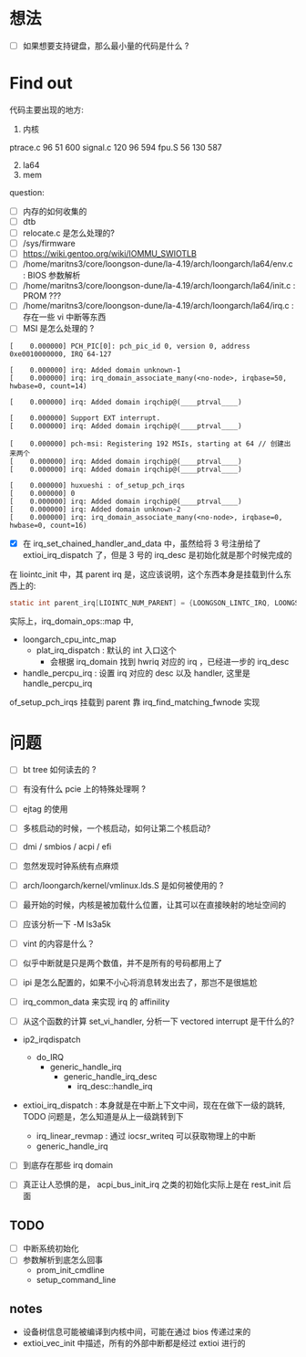 # 想法
- [ ] 如果想要支持键盘，那么最小量的代码是什么 ?

# Find out
代码主要出现的地方:
1. 内核

ptrace.c                                      96             51            600
signal.c                                     120             96            594
fpu.S                                         56            130            587

2. la64
3. mem

question:
- [ ] 内存的如何收集的
- [ ] dtb
- [ ] relocate.c 是怎么处理的?
- [ ] /sys/firmware
- [ ] https://wiki.gentoo.org/wiki/IOMMU_SWIOTLB
- [ ] /home/maritns3/core/loongson-dune/la-4.19/arch/loongarch/la64/env.c : BIOS 参数解析
- [ ] /home/maritns3/core/loongson-dune/la-4.19/arch/loongarch/la64/init.c : PROM ???
- [ ] /home/maritns3/core/loongson-dune/la-4.19/arch/loongarch/la64/irq.c : 存在一些 vi 中断等东西
- [ ] MSI 是怎么处理的 ?

```plain
[    0.000000] PCH_PIC[0]: pch_pic_id 0, version 0, address 0xe0010000000, IRQ 64-127

[    0.000000] irq: Added domain unknown-1
[    0.000000] irq: irq_domain_associate_many(<no-node>, irqbase=50, hwbase=0, count=14)

[    0.000000] irq: Added domain irqchip@(____ptrval____) 

[    0.000000] Support EXT interrupt.
[    0.000000] irq: Added domain irqchip@(____ptrval____)

[    0.000000] pch-msi: Registering 192 MSIs, starting at 64 // 创建出来两个
[    0.000000] irq: Added domain irqchip@(____ptrval____)
[    0.000000] irq: Added domain irqchip@(____ptrval____)

[    0.000000] huxueshi : of_setup_pch_irqs
[    0.000000] 0
[    0.000000] irq: Added domain irqchip@(____ptrval____)
[    0.000000] irq: Added domain unknown-2
[    0.000000] irq: irq_domain_associate_many(<no-node>, irqbase=0, hwbase=0, count=16)
```


- [x] 在 irq_set_chained_handler_and_data 中，虽然给将 3 号注册给了 extioi_irq_dispatch 了，但是 3 号的 irq_desc 是初始化就是那个时候完成的

在 liointc_init 中，其 parent irq 是，这应该说明，这个东西本身是挂载到什么东西上的:
```c
static int parent_irq[LIOINTC_NUM_PARENT] = {LOONGSON_LINTC_IRQ, LOONGSON_BRIDGE_IRQ};
```

实际上，irq_domain_ops::map 中, 
- loongarch_cpu_intc_map
  - plat_irq_dispatch : 默认的 int 入口这个
    - 会根据 irq_domain 找到 hwriq 对应的 irq ，已经进一步的 irq_desc
- handle_percpu_irq : 设置 irq 对应的 desc 以及 handler, 这里是 handle_percpu_irq

of_setup_pch_irqs 挂载到 parent 靠 irq_find_matching_fwnode 实现


# 问题
- [ ] bt tree 如何读去的 ?

- [ ] 有没有什么 pcie 上的特殊处理啊 ?
- [ ] ejtag 的使用

- [ ] 多核启动的时候，一个核启动，如何让第二个核启动?
- [ ] dmi / smbios / acpi / efi

- [ ] 忽然发现时钟系统有点麻烦
- [ ] arch/loongarch/kernel/vmlinux.lds.S 是如何被使用的 ?

- [ ] 最开始的时候，内核是被加载什么位置，让其可以在直接映射的地址空间的

- [ ] 应该分析一下  -M ls3a5k 

- [ ] vint 的内容是什么？

- [ ] 似乎中断就是只是两个数值，并不是所有的号码都用上了
- [ ] ipi 是怎么配置的，如果不小心将消息转发出去了，那岂不是很尴尬
- [ ] irq_common_data 来实现 irq 的 affinility
- [ ] 从这个函数的计算 set_vi_handler, 分析一下 vectored interrupt 是干什么的?

- ip2_irqdispatch
  - do_IRQ
    - generic_handle_irq
      - generic_handle_irq_desc
        - irq_desc::handle_irq

- extioi_irq_dispatch : 本身就是在中断上下文中间，现在在做下一级的跳转, TODO 问题是，怎么知道是从上一级跳转到下
  - irq_linear_revmap : 通过 iocsr_writeq 可以获取物理上的中断
  - generic_handle_irq 

- [ ] 到底存在那些 irq domain

- [ ] 真正让人恐惧的是， acpi_bus_init_irq 之类的初始化实际上是在 rest_init 后面

## TODO
- [ ] 中断系统初始化
- [ ] 参数解析到底怎么回事
  - prom_init_cmdline
  - setup_command_line

## notes
- 设备树信息可能被编译到内核中间，可能在通过 bios 传递过来的
- extioi_vec_init 中描述，所有的外部中断都是经过 extioi 进行的
